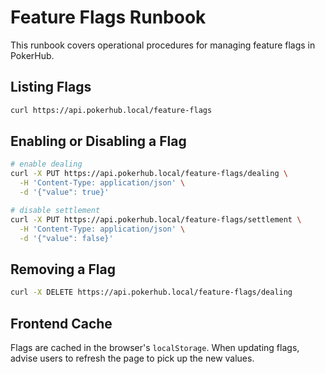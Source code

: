 # Feature Flags Runbook

This runbook covers operational procedures for managing feature flags in PokerHub.

## Listing Flags

```bash
curl https://api.pokerhub.local/feature-flags
```

## Enabling or Disabling a Flag

```bash
# enable dealing
curl -X PUT https://api.pokerhub.local/feature-flags/dealing \
  -H 'Content-Type: application/json' \
  -d '{"value": true}'

# disable settlement
curl -X PUT https://api.pokerhub.local/feature-flags/settlement \
  -H 'Content-Type: application/json' \
  -d '{"value": false}'
```

## Removing a Flag

```bash
curl -X DELETE https://api.pokerhub.local/feature-flags/dealing
```

## Frontend Cache

Flags are cached in the browser's `localStorage`. When updating flags,
advise users to refresh the page to pick up the new values.
